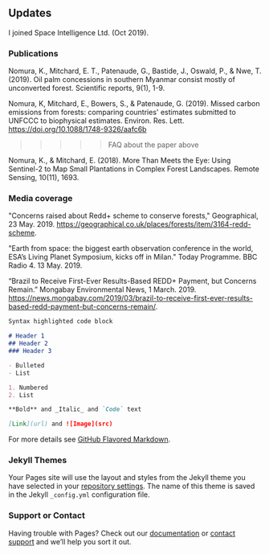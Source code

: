 ## Updates

I joined Space Intelligence Ltd. (Oct 2019).

### Publications

Nomura, K., Mitchard, E. T., Patenaude, G., Bastide, J., Oswald, P., & Nwe, T. (2019). Oil palm concessions in southern Myanmar consist mostly of unconverted forest. Scientific reports, 9(1), 1-9.

Nomura, K, Mitchard, E., Bowers, S., & Patenaude, G. (2019). Missed carbon emissions from forests: comparing countries' estimates submitted to UNFCCC to biophysical estimates. Environ. Res. Lett. https://doi.org/10.1088/1748-9326/aafc6b

>>>>>FAQ about the paper above

Nomura, K., & Mitchard, E. (2018). More Than Meets the Eye: Using Sentinel-2 to Map Small Plantations in Complex Forest Landscapes. Remote Sensing, 10(11), 1693.

### Media coverage

"Concerns raised about Redd+ scheme to conserve forests," Geographical, 23 May. 2019. https://geographical.co.uk/places/forests/item/3164-redd-scheme.

"Earth from space: the biggest earth observation conference in the world, ESA’s Living Planet Symposium, kicks off in Milan." Today Programme. BBC Radio 4. 13 May. 2019.

“Brazil to Receive First-Ever Results-Based REDD+ Payment, but Concerns Remain.” Mongabay Environmental News, 1 March. 2019. https://news.mongabay.com/2019/03/brazil-to-receive-first-ever-results-based-redd-payment-but-concerns-remain/.

```markdown
Syntax highlighted code block

# Header 1
## Header 2
### Header 3

- Bulleted
- List

1. Numbered
2. List

**Bold** and _Italic_ and `Code` text

[Link](url) and ![Image](src)
```

For more details see [GitHub Flavored Markdown](https://guides.github.com/features/mastering-markdown/).

### Jekyll Themes

Your Pages site will use the layout and styles from the Jekyll theme you have selected in your [repository settings](https://github.com/nkeikon/nkeikon.github.io/settings). The name of this theme is saved in the Jekyll `_config.yml` configuration file.

### Support or Contact

Having trouble with Pages? Check out our [documentation](https://help.github.com/categories/github-pages-basics/) or [contact support](https://github.com/contact) and we’ll help you sort it out.
